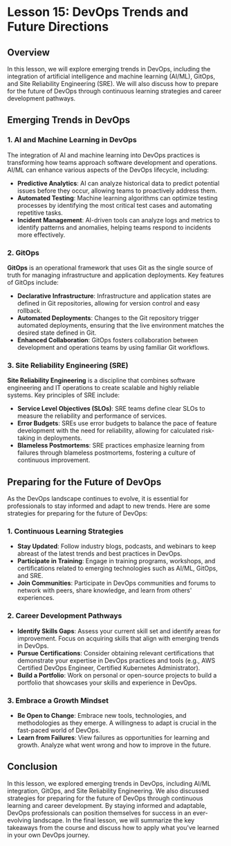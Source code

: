 # Lesson 15: DevOps Trends and Future Directions

## Overview

In this lesson, we will explore emerging trends in DevOps, including the integration of artificial intelligence and machine learning (AI/ML), GitOps, and Site Reliability Engineering (SRE). We will also discuss how to prepare for the future of DevOps through continuous learning strategies and career development pathways.

## Emerging Trends in DevOps

### 1. AI and Machine Learning in DevOps

The integration of AI and machine learning into DevOps practices is transforming how teams approach software development and operations. AI/ML can enhance various aspects of the DevOps lifecycle, including:

- **Predictive Analytics**: AI can analyze historical data to predict potential issues before they occur, allowing teams to proactively address them.
- **Automated Testing**: Machine learning algorithms can optimize testing processes by identifying the most critical test cases and automating repetitive tasks.
- **Incident Management**: AI-driven tools can analyze logs and metrics to identify patterns and anomalies, helping teams respond to incidents more effectively.

### 2. GitOps

**GitOps** is an operational framework that uses Git as the single source of truth for managing infrastructure and application deployments. Key features of GitOps include:

- **Declarative Infrastructure**: Infrastructure and application states are defined in Git repositories, allowing for version control and easy rollback.
- **Automated Deployments**: Changes to the Git repository trigger automated deployments, ensuring that the live environment matches the desired state defined in Git.
- **Enhanced Collaboration**: GitOps fosters collaboration between development and operations teams by using familiar Git workflows.

### 3. Site Reliability Engineering (SRE)

**Site Reliability Engineering** is a discipline that combines software engineering and IT operations to create scalable and highly reliable systems. Key principles of SRE include:

- **Service Level Objectives (SLOs)**: SRE teams define clear SLOs to measure the reliability and performance of services.
- **Error Budgets**: SREs use error budgets to balance the pace of feature development with the need for reliability, allowing for calculated risk-taking in deployments.
- **Blameless Postmortems**: SRE practices emphasize learning from failures through blameless postmortems, fostering a culture of continuous improvement.

## Preparing for the Future of DevOps

As the DevOps landscape continues to evolve, it is essential for professionals to stay informed and adapt to new trends. Here are some strategies for preparing for the future of DevOps:

### 1. Continuous Learning Strategies

- **Stay Updated**: Follow industry blogs, podcasts, and webinars to keep abreast of the latest trends and best practices in DevOps.
- **Participate in Training**: Engage in training programs, workshops, and certifications related to emerging technologies such as AI/ML, GitOps, and SRE.
- **Join Communities**: Participate in DevOps communities and forums to network with peers, share knowledge, and learn from others' experiences.

### 2. Career Development Pathways

- **Identify Skills Gaps**: Assess your current skill set and identify areas for improvement. Focus on acquiring skills that align with emerging trends in DevOps.
- **Pursue Certifications**: Consider obtaining relevant certifications that demonstrate your expertise in DevOps practices and tools (e.g., AWS Certified DevOps Engineer, Certified Kubernetes Administrator).
- **Build a Portfolio**: Work on personal or open-source projects to build a portfolio that showcases your skills and experience in DevOps.

### 3. Embrace a Growth Mindset

- **Be Open to Change**: Embrace new tools, technologies, and methodologies as they emerge. A willingness to adapt is crucial in the fast-paced world of DevOps.
- **Learn from Failures**: View failures as opportunities for learning and growth. Analyze what went wrong and how to improve in the future.

## Conclusion

In this lesson, we explored emerging trends in DevOps, including AI/ML integration, GitOps, and Site Reliability Engineering. We also discussed strategies for preparing for the future of DevOps through continuous learning and career development. By staying informed and adaptable, DevOps professionals can position themselves for success in an ever-evolving landscape. In the final lesson, we will summarize the key takeaways from the course and discuss how to apply what you've learned in your own DevOps journey.
